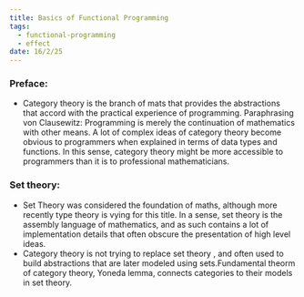 ```yaml
---
title: Basics of Functional Programming
tags:
  - functional-programming
  - effect
date: 16/2/25
---
```

### Preface:
- Category theory is the branch of mats that provides the abstractions that accord with the practical experience of programming. Paraphrasing von Clausewitz: Programming is merely the continuation of mathematics with other means. A lot of complex ideas of category theory become obvious to programmers when explained in terms of data types and functions. In this sense, category theory might be more accessible to programmers than it is to professional mathematicians.

### Set theory:
- Set Theory was considered the foundation of maths, although more recently type theory is vying for this title. In a sense, set theory is the assembly language of mathematics, and as such contains a lot of implementation details that often obscure the presentation of high level ideas.
- Category theory is not trying to replace set theory , and often used to build abstractions that are later modeled using sets.Fundamental theorm of category theory, Yoneda lemma, connects categories to their models in set theory.
